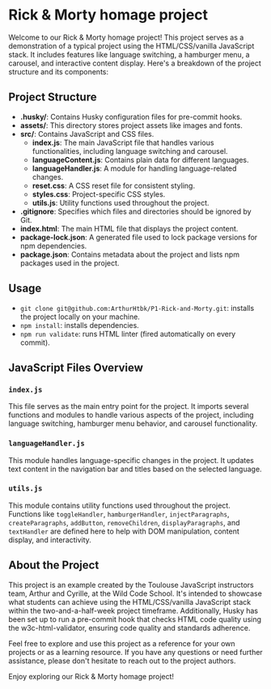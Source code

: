 # Rick & Morty homage project

Welcome to our Rick & Morty homage project! This project serves as a demonstration of a typical project using the HTML/CSS/vanilla JavaScript stack. It includes features like language switching, a hamburger menu, a carousel, and interactive content display. Here's a breakdown of the project structure and its components:

## Project Structure

- **.husky/**: Contains Husky configuration files for pre-commit hooks.
- **assets/**: This directory stores project assets like images and fonts.
- **src/**: Contains JavaScript and CSS files.
  - **index.js**: The main JavaScript file that handles various functionalities, including language switching and carousel.
  - **languageContent.js**: Contains plain data for different languages.
  - **languageHandler.js**: A module for handling language-related changes.
  - **reset.css**: A CSS reset file for consistent styling.
  - **styles.css**: Project-specific CSS styles.
  - **utils.js**: Utility functions used throughout the project.
- **.gitignore**: Specifies which files and directories should be ignored by Git.
- **index.html**: The main HTML file that displays the project content.
- **package-lock.json**: A generated file used to lock package versions for npm dependencies.
- **package.json**: Contains metadata about the project and lists npm packages used in the project.

## Usage

- `git clone git@github.com:ArthurHtbk/P1-Rick-and-Morty.git`: installs the project locally on your machine.
- `npm install`: installs dependencies.
- `npm run validate`: runs HTML linter (fired automatically on every commit).

## JavaScript Files Overview

### `index.js`

This file serves as the main entry point for the project. It imports several functions and modules to handle various aspects of the project, including language switching, hamburger menu behavior, and carousel functionality.

### `languageHandler.js`

This module handles language-specific changes in the project. It updates text content in the navigation bar and titles based on the selected language.

### `utils.js`

This module contains utility functions used throughout the project. Functions like `toggleHandler`, `hamburgerHandler`, `injectParagraphs`, `createParagraphs`, `addButton`, `removeChildren`, `displayParagraphs`, and `textHandler` are defined here to help with DOM manipulation, content display, and interactivity.

## About the Project

This project is an example created by the Toulouse JavaScript instructors team, Arthur and Cyrille, at the Wild Code School. It's intended to showcase what students can achieve using the HTML/CSS/vanilla JavaScript stack within the two-and-a-half-week project timeframe. Additionally, Husky has been set up to run a pre-commit hook that checks HTML code quality using the w3c-html-validator, ensuring code quality and standards adherence.

Feel free to explore and use this project as a reference for your own projects or as a learning resource. If you have any questions or need further assistance, please don't hesitate to reach out to the project authors.

Enjoy exploring our Rick & Morty homage project!
